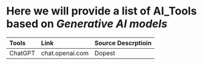 # Here we will provide a list of AI_Tools based on ***Generative AI models***
|Tools|Link|Source Descrptioin|
|:-|:-|:-|
|ChatGPT|chat.openai.com|Dopest|
